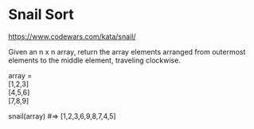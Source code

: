 # Snail Sort  
https://www.codewars.com/kata/snail/  
   
Given an n x n array, return the array elements arranged from outermost elements to the middle element, traveling clockwise.

array =  
[1,2,3]  
[4,5,6]   
[7,8,9]    
  
snail(array) #=> [1,2,3,6,9,8,7,4,5]

